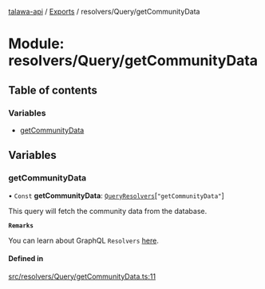 [talawa-api](../README.md) / [Exports](../modules.md) / resolvers/Query/getCommunityData

# Module: resolvers/Query/getCommunityData

## Table of contents

### Variables

- [getCommunityData](resolvers_Query_getCommunityData.md#getcommunitydata)

## Variables

### getCommunityData

• `Const` **getCommunityData**: [`QueryResolvers`](types_generatedGraphQLTypes.md#queryresolvers)[``"getCommunityData"``]

This query will fetch the community data from the database.

**`Remarks`**

You can learn about GraphQL `Resolvers`
[here](https://www.apollographql.com/docs/apollo-server/data/resolvers/).

#### Defined in

[src/resolvers/Query/getCommunityData.ts:11](https://github.com/PalisadoesFoundation/talawa-api/blob/636e51c/src/resolvers/Query/getCommunityData.ts#L11)

